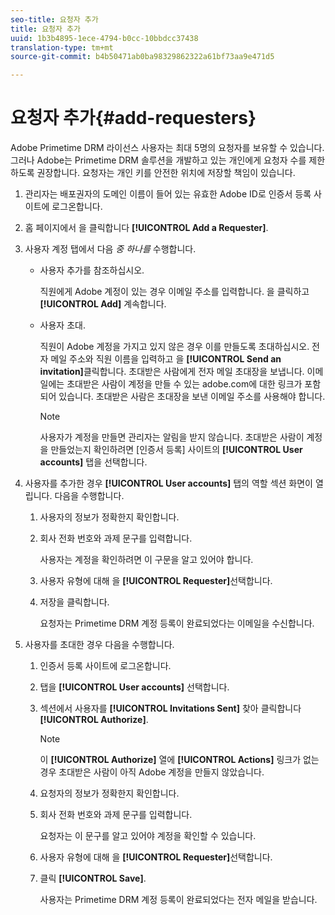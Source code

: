 ```yaml
---
seo-title: 요청자 추가
title: 요청자 추가
uuid: 1b3b4895-1ece-4794-b0cc-10bbdcc37438
translation-type: tm+mt
source-git-commit: b4b50471ab0ba98329862322a61bf73aa9e471d5

---
```



# 요청자 추가{#add-requesters}

Adobe Primetime DRM 라이선스 사용자는 최대 5명의 요청자를 보유할 수 있습니다. 그러나 Adobe는 Primetime DRM 솔루션을 개발하고 있는 개인에게 요청자 수를 제한하도록 권장합니다. 요청자는 개인 키를 안전한 위치에 저장할 책임이 있습니다.

1. 관리자는 배포권자의 도메인 이름이 들어 있는 유효한 Adobe ID로 인증서 등록 사이트에 로그온합니다.
1. 홈 페이지에서 을 클릭합니다 **[!UICONTROL Add a Requester]**.
1. 사용자 계정 탭에서 다음 *중 하나를* 수행합니다.

   * 사용자 추가를 참조하십시오.

      직원에게 Adobe 계정이 있는 경우 이메일 주소를 입력합니다. 을 클릭하고 **[!UICONTROL Add]** 계속합니다.
   * 사용자 초대.

      직원이 Adobe 계정을 가지고 있지 않은 경우 이를 만들도록 초대하십시오. 전자 메일 주소와 직원 이름을 입력하고 을 **[!UICONTROL Send an invitation]**&#x200B;클릭합니다. 초대받은 사람에게 전자 메일 초대장을 보냅니다. 이메일에는 초대받은 사람이 계정을 만들 수 있는 adobe.com에 대한 링크가 포함되어 있습니다. 초대받은 사람은 초대장을 보낸 이메일 주소를 사용해야 합니다.

      >[!NOTE]
      >
      >사용자가 계정을 만들면 관리자는 알림을 받지 않습니다. 초대받은 사람이 계정을 만들었는지 확인하려면 [인증서 등록] 사이트의 **[!UICONTROL User accounts]** 탭을 선택합니다.

1. 사용자를 추가한 경우 **[!UICONTROL User accounts]** 탭의 역할 섹션 화면이 열립니다. 다음을 수행합니다.

   1. 사용자의 정보가 정확한지 확인합니다.
   1. 회사 전화 번호와 과제 문구를 입력합니다.

      사용자는 계정을 확인하려면 이 구문을 알고 있어야 합니다.
   1. 사용자 유형에 대해 을 **[!UICONTROL Requester]**&#x200B;선택합니다.
   1. 저장을 클릭합니다.

      요청자는 Primetime DRM 계정 등록이 완료되었다는 이메일을 수신합니다.

1. 사용자를 초대한 경우 다음을 수행합니다.

   1. 인증서 등록 사이트에 로그온합니다.
   1. 탭을 **[!UICONTROL User accounts]** 선택합니다.
   1. 섹션에서 사용자를 **[!UICONTROL Invitations Sent]** 찾아 클릭합니다 **[!UICONTROL Authorize]**.

      >[!NOTE]
      >
      >이 **[!UICONTROL Authorize]** 열에 **[!UICONTROL Actions]** 링크가 없는 경우 초대받은 사람이 아직 Adobe 계정을 만들지 않았습니다.

   1. 요청자의 정보가 정확한지 확인합니다.
   1. 회사 전화 번호와 과제 문구를 입력합니다.

      요청자는 이 문구를 알고 있어야 계정을 확인할 수 있습니다.
   1. 사용자 유형에 대해 을 **[!UICONTROL Requester]**&#x200B;선택합니다.
   1. 클릭 **[!UICONTROL Save]**.

      사용자는 Primetime DRM 계정 등록이 완료되었다는 전자 메일을 받습니다.

